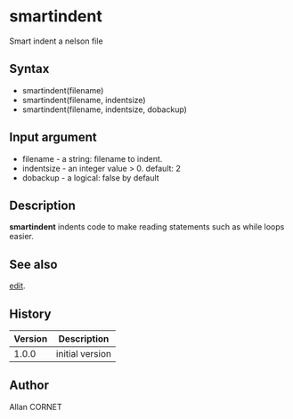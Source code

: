 # smartindent

Smart indent a nelson file

## Syntax

- smartindent(filename)
- smartindent(filename, indentsize)
- smartindent(filename, indentsize, dobackup)

## Input argument

- filename - a string: filename to indent.
- indentsize - an integer value > 0. default: 2
- dobackup - a logical: false by default

## Description

<b>smartindent</b> indents code to make reading statements such as while loops easier.

## See also

[edit](edit.md).

## History

| Version | Description     |
| ------- | --------------- |
| 1.0.0   | initial version |

## Author

Allan CORNET
